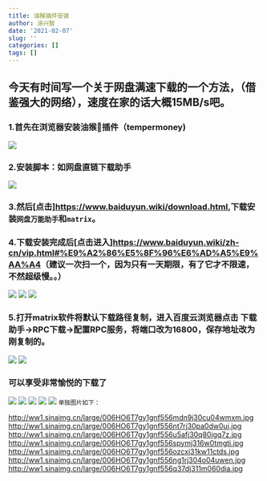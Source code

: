 ```yaml
---
title: 油猴插件安装
author: 涂兴智
date: '2021-02-07'
slug: ''
categories: []
tags: []
---
```


## 今天有时间写一个关于网盘满速下载的一个方法，（借鉴强大的网络），速度在家的话大概15MB/s吧。

### 1.首先在浏览器安装油猴🐒插件（tempermoney)

![](http://ww1.sinaimg.cn/large/006HO6T7gy1gnf556mdn9j30cu04wmxm.jpg)

### 2.安装脚本：如网盘直链下载助手

![](http://ww1.sinaimg.cn/large/006HO6T7gy1gnf556nt7rj30pa0dw0uj.jpg)

### 3.然后[点击]<https://www.baiduyun.wiki/download.html>,下载安装`网盘万能助手`和`matrix`。

### 4.下载安装完成后[点击进入]<https://www.baiduyun.wiki/zh-cn/vip.html#%E9%A2%86%E5%8F%96%E6%AD%A5%E9%AA%A4>（建议一次扫一个，因为只有一天期限，有了它才不限速，不然超级慢。。）

![](http://ww1.sinaimg.cn/large/006HO6T7gy1gnf556u5afj30q80igq7z.jpg)
![](http://ww1.sinaimg.cn/large/006HO6T7gy1gnf556spymj316w0tmgti.jpg)
![](http://ww1.sinaimg.cn/large/006HO6T7gy1gnf556ozcxj31kw11ctds.jpg)

### 5.打开matrix软件将默认下载路径复制，进入百度云浏览器点击 下载助手->RPC下载->配置RPC服务，将端口改为16800，保存地址改为刚复制的。

![](http://ww1.sinaimg.cn/large/006HO6T7gy1gnf556ng1rj304o04uwen.jpg)
![](http://ww1.sinaimg.cn/large/006HO6T7gy1gnf556q37dj311m060dia.jpg)

### 可以享受非常愉悦的下载了

![](/2021-02-07-/index_files/1.png)
![](/2021-02-07-/index_files/2.png)
![](/2021-02-07-/index_files/4.png)
![](/2021-02-07-/index_files/6.png)
![](/2021-02-07-/index_files/7.png)
`单独图片如下：`

http://ww1.sinaimg.cn/large/006HO6T7gy1gnf556mdn9j30cu04wmxm.jpg
http://ww1.sinaimg.cn/large/006HO6T7gy1gnf556nt7rj30pa0dw0uj.jpg
http://ww1.sinaimg.cn/large/006HO6T7gy1gnf556u5afj30q80igq7z.jpg
http://ww1.sinaimg.cn/large/006HO6T7gy1gnf556spymj316w0tmgti.jpg
http://ww1.sinaimg.cn/large/006HO6T7gy1gnf556ozcxj31kw11ctds.jpg
http://ww1.sinaimg.cn/large/006HO6T7gy1gnf556ng1rj304o04uwen.jpg
http://ww1.sinaimg.cn/large/006HO6T7gy1gnf556q37dj311m060dia.jpg